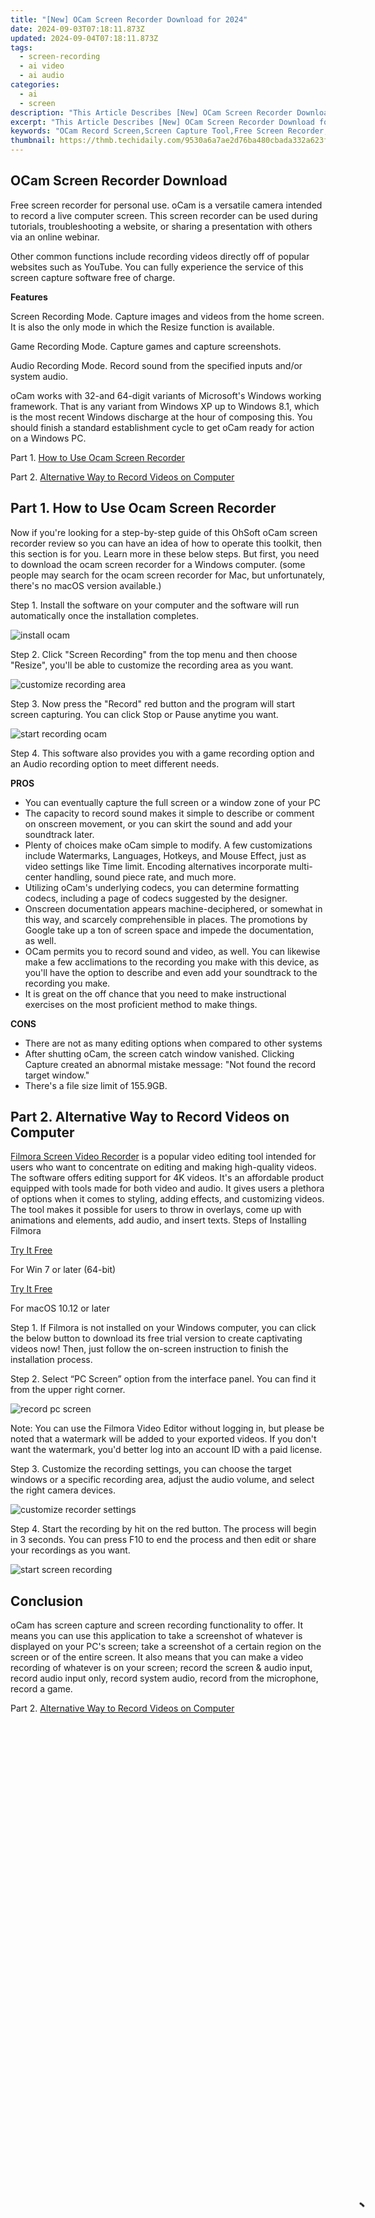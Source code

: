```yaml
---
title: "[New] OCam Screen Recorder Download for 2024"
date: 2024-09-03T07:18:11.873Z
updated: 2024-09-04T07:18:11.873Z
tags: 
  - screen-recording
  - ai video
  - ai audio
categories: 
  - ai
  - screen
description: "This Article Describes [New] OCam Screen Recorder Download for 2024"
excerpt: "This Article Describes [New] OCam Screen Recorder Download for 2024"
keywords: "OCam Record Screen,Screen Capture Tool,Free Screen Recorder,Screen Save App,Download CamScreen,Quick Screen Recording,Mobile Screen Record"
thumbnail: https://thmb.techidaily.com/9530a6a7ae2d76ba480cbada332a623fd47509bd2903fa4cfebcaa0c3ca3de95.jpg
---
```


## OCam Screen Recorder Download

Free screen recorder for personal use. oCam is a versatile camera intended to record a live computer screen. This screen recorder can be used during tutorials, troubleshooting a website, or sharing a presentation with others via an online webinar.

Other common functions include recording videos directly off of popular websites such as YouTube. You can fully experience the service of this screen capture software free of charge.

**Features**

Screen Recording Mode. Capture images and videos from the home screen. It is also the only mode in which the Resize function is available.

Game Recording Mode. Capture games and capture screenshots.

Audio Recording Mode. Record sound from the specified inputs and/or system audio.

oCam works with 32-and 64-digit variants of Microsoft's Windows working framework. That is any variant from Windows XP up to Windows 8.1, which is the most recent Windows discharge at the hour of composing this. You should finish a standard establishment cycle to get oCam ready for action on a Windows PC.

Part 1. [How to Use Ocam Screen Recorder](#part1)

Part 2. [Alternative Way to Record Videos on Computer](#part2)

## Part 1\. How to Use Ocam Screen Recorder

Now if you're looking for a step-by-step guide of this OhSoft oCam screen recorder review so you can have an idea of how to operate this toolkit, then this section is for you. Learn more in these below steps. But first, you need to download the ocam screen recorder for a Windows computer. (some people may search for the ocam screen recorder for Mac, but unfortunately, there's no macOS version available.)

Step 1\. Install the software on your computer and the software will run automatically once the installation completes.

![install ocam](https://images.wondershare.com/filmora/article-images/install-ocam.jpg)

Step 2\. Click "Screen Recording" from the top menu and then choose "Resize", you'll be able to customize the recording area as you want.

![customize recording area](https://images.wondershare.com/filmora/article-images/customize-screen-ocam.jpg)

Step 3\. Now press the "Record" red button and the program will start screen capturing. You can click Stop or Pause anytime you want.

![start recording ocam](https://images.wondershare.com/filmora/article-images/start-recording-ocam.jpg)

Step 4\. This software also provides you with a game recording option and an Audio recording option to meet different needs.

**PROS**

* You can eventually capture the full screen or a window zone of your PC
* The capacity to record sound makes it simple to describe or comment on onscreen movement, or you can skirt the sound and add your soundtrack later.
* Plenty of choices make oCam simple to modify. A few customizations include Watermarks, Languages, Hotkeys, and Mouse Effect, just as video settings like Time limit. Encoding alternatives incorporate multi-center handling, sound piece rate, and much more.
* Utilizing oCam's underlying codecs, you can determine formatting codecs, including a page of codecs suggested by the designer.
* Onscreen documentation appears machine-deciphered, or somewhat in this way, and scarcely comprehensible in places. The promotions by Google take up a ton of screen space and impede the documentation, as well.
* OCam permits you to record sound and video, as well. You can likewise make a few acclimations to the recording you make with this device, as you'll have the option to describe and even add your soundtrack to the recording you make.
* It is great on the off chance that you need to make instructional exercises on the most proficient method to make things.

**CONS**

* There are not as many editing options when compared to other systems
* After shutting oCam, the screen catch window vanished. Clicking Capture created an abnormal mistake message: "Not found the record target window."
* There's a file size limit of 155.9GB.

## Part 2\. Alternative Way to Record Videos on Computer

[Filmora Screen Video Recorder](https://tools.techidaily.com/wondershare/filmora/download/) is a popular video editing tool intended for users who want to concentrate on editing and making high-quality videos. The software offers editing support for 4K videos. It's an affordable product equipped with tools made for both video and audio. It gives users a plethora of options when it comes to styling, adding effects, and customizing videos. The tool makes it possible for users to throw in overlays, come up with animations and elements, add audio, and insert texts. Steps of Installing Filmora

[Try It Free](https://tools.techidaily.com/wondershare/filmora/download/)

For Win 7 or later (64-bit)

[Try It Free](https://tools.techidaily.com/wondershare/filmora/download/)

For macOS 10.12 or later

Step 1\. If Filmora is not installed on your Windows computer, you can click the below button to download its free trial version to create captivating videos now! Then, just follow the on-screen instruction to finish the installation process.

Step 2\. Select “PC Screen” option from the interface panel. You can find it from the upper right corner.

![record pc screen](https://images.wondershare.com/filmora/article-images/filmora-record-screen.jpg)

Note: You can use the Filmora Video Editor without logging in, but please be noted that a watermark will be added to your exported videos. If you don't want the watermark, you'd better log into an account ID with a paid license.

Step 3\. Customize the recording settings, you can choose the target windows or a specific recording area, adjust the audio volume, and select the right camera devices.

![customize recorder settings](https://images.wondershare.com/filmora/article-images/wondershare-screen-recorder-settings.jpg)

Step 4\. Start the recording by hit on the red button. The process will begin in 3 seconds. You can press F10 to end the process and then edit or share your recordings as you want.

![start screen recording](https://images.wondershare.com/filmora/article-images/start-recording-screen.jpg)

## Conclusion

oCam has screen capture and screen recording functionality to offer. It means you can use this application to take a screenshot of whatever is displayed on your PC's screen; take a screenshot of a certain region on the screen or of the entire screen. It also means that you can make a video recording of whatever is on your screen; record the screen & audio input, record audio input only, record system audio, record from the microphone, record a game.

Part 2. [Alternative Way to Record Videos on Computer](#part2)

<!-- affiliate ads begin -->
<span id="1793213">
					<video width="1080" height="1620" style="cursor:pointer"
           poster="//a.impactradius-go.com/display-clicktoplayimage/1793213.jpeg"
           onclick="if(!this.playClicked){this.play();this.setAttribute('controls',true);this.playClicked=true;}">
	   <source src="//a.impactradius-go.com/display-ad/19135-1793213">
	   <img src="//a.impactradius-go.com/display-clicktoplayimage/1793213.jpeg" style="border: none; height: 100%; width: 100%; object-fit: contain">
	</video>
	<div style="width:1080px;text-align:center"><a href="javascript:window.open(decodeURIComponent('https%3A%2F%2Ftinyland.pxf.io%2Fc%2F5597632%2F1793213%2F19135'), '_blank');void(0);">Click here</a></div>
</span>
<img height="0" width="0" src="https://imp.pxf.io/i/5597632/1793213/19135" style="position:absolute;visibility:hidden;" border="0" />
<!-- affiliate ads end -->
## Part 1\. How to Use Ocam Screen Recorder

Now if you're looking for a step-by-step guide of this OhSoft oCam screen recorder review so you can have an idea of how to operate this toolkit, then this section is for you. Learn more in these below steps. But first, you need to download the ocam screen recorder for a Windows computer. (some people may search for the ocam screen recorder for Mac, but unfortunately, there's no macOS version available.)

Step 1\. Install the software on your computer and the software will run automatically once the installation completes.

![install ocam](https://images.wondershare.com/filmora/article-images/install-ocam.jpg)

Step 2\. Click "Screen Recording" from the top menu and then choose "Resize", you'll be able to customize the recording area as you want.

![customize recording area](https://images.wondershare.com/filmora/article-images/customize-screen-ocam.jpg)

Step 3\. Now press the "Record" red button and the program will start screen capturing. You can click Stop or Pause anytime you want.

![start recording ocam](https://images.wondershare.com/filmora/article-images/start-recording-ocam.jpg)

Step 4\. This software also provides you with a game recording option and an Audio recording option to meet different needs.

**PROS**

* You can eventually capture the full screen or a window zone of your PC
* The capacity to record sound makes it simple to describe or comment on onscreen movement, or you can skirt the sound and add your soundtrack later.
* Plenty of choices make oCam simple to modify. A few customizations include Watermarks, Languages, Hotkeys, and Mouse Effect, just as video settings like Time limit. Encoding alternatives incorporate multi-center handling, sound piece rate, and much more.
* Utilizing oCam's underlying codecs, you can determine formatting codecs, including a page of codecs suggested by the designer.
* Onscreen documentation appears machine-deciphered, or somewhat in this way, and scarcely comprehensible in places. The promotions by Google take up a ton of screen space and impede the documentation, as well.
* OCam permits you to record sound and video, as well. You can likewise make a few acclimations to the recording you make with this device, as you'll have the option to describe and even add your soundtrack to the recording you make.
* It is great on the off chance that you need to make instructional exercises on the most proficient method to make things.

**CONS**

* There are not as many editing options when compared to other systems
* After shutting oCam, the screen catch window vanished. Clicking Capture created an abnormal mistake message: "Not found the record target window."
* There's a file size limit of 155.9GB.

## Part 2\. Alternative Way to Record Videos on Computer

[Filmora Screen Video Recorder](https://tools.techidaily.com/wondershare/filmora/download/) is a popular video editing tool intended for users who want to concentrate on editing and making high-quality videos. The software offers editing support for 4K videos. It's an affordable product equipped with tools made for both video and audio. It gives users a plethora of options when it comes to styling, adding effects, and customizing videos. The tool makes it possible for users to throw in overlays, come up with animations and elements, add audio, and insert texts. Steps of Installing Filmora

[Try It Free](https://tools.techidaily.com/wondershare/filmora/download/)

For Win 7 or later (64-bit)

[Try It Free](https://tools.techidaily.com/wondershare/filmora/download/)

For macOS 10.12 or later

Step 1\. If Filmora is not installed on your Windows computer, you can click the below button to download its free trial version to create captivating videos now! Then, just follow the on-screen instruction to finish the installation process.

Step 2\. Select “PC Screen” option from the interface panel. You can find it from the upper right corner.

![record pc screen](https://images.wondershare.com/filmora/article-images/filmora-record-screen.jpg)

Note: You can use the Filmora Video Editor without logging in, but please be noted that a watermark will be added to your exported videos. If you don't want the watermark, you'd better log into an account ID with a paid license.

Step 3\. Customize the recording settings, you can choose the target windows or a specific recording area, adjust the audio volume, and select the right camera devices.

![customize recorder settings](https://images.wondershare.com/filmora/article-images/wondershare-screen-recorder-settings.jpg)

Step 4\. Start the recording by hit on the red button. The process will begin in 3 seconds. You can press F10 to end the process and then edit or share your recordings as you want.

![start screen recording](https://images.wondershare.com/filmora/article-images/start-recording-screen.jpg)

<!-- affiliate ads begin -->
<a href="https://aligracehair.sjv.io/c/5597632/1880976/19272" target="_top" id="1880976">
  <img src="//a.impactradius-go.com/display-ad/19272-1880976" border="0" alt="https://techidaily.com" width="728" height="90"/>
</a>
<img height="0" width="0" src="https://aligracehair.sjv.io/i/5597632/1880976/19272" style="position:absolute;visibility:hidden;" border="0" />
<!-- affiliate ads end -->
<!-- affiliate ads begin -->
<a href="https://aligracehair.sjv.io/c/5597632/2080317/19272" target="_top" id="2080317">
  <img src="//a.impactradius-go.com/display-ad/19272-2080317" border="0" alt="https://techidaily.com" width="728" height="90"/>
</a>
<img height="0" width="0" src="https://aligracehair.sjv.io/i/5597632/2080317/19272" style="position:absolute;visibility:hidden;" border="0" />
<!-- affiliate ads end -->
## Conclusion

oCam has screen capture and screen recording functionality to offer. It means you can use this application to take a screenshot of whatever is displayed on your PC's screen; take a screenshot of a certain region on the screen or of the entire screen. It also means that you can make a video recording of whatever is on your screen; record the screen & audio input, record audio input only, record system audio, record from the microphone, record a game.

Part 2. [Alternative Way to Record Videos on Computer](#part2)

## Part 1\. How to Use Ocam Screen Recorder

Now if you're looking for a step-by-step guide of this OhSoft oCam screen recorder review so you can have an idea of how to operate this toolkit, then this section is for you. Learn more in these below steps. But first, you need to download the ocam screen recorder for a Windows computer. (some people may search for the ocam screen recorder for Mac, but unfortunately, there's no macOS version available.)

Step 1\. Install the software on your computer and the software will run automatically once the installation completes.

![install ocam](https://images.wondershare.com/filmora/article-images/install-ocam.jpg)

Step 2\. Click "Screen Recording" from the top menu and then choose "Resize", you'll be able to customize the recording area as you want.

![customize recording area](https://images.wondershare.com/filmora/article-images/customize-screen-ocam.jpg)

<!-- affiliate ads begin -->
<iframe id="iframe_1983584" src="//a.impactradius-go.com/gen-ad-code/5597632/1983584/22993" width="720" height="300" scrolling="no" frameborder="0" marginheight="0" marginwidth="0"></iframe>
<!-- affiliate ads end -->
Step 3\. Now press the "Record" red button and the program will start screen capturing. You can click Stop or Pause anytime you want.

![start recording ocam](https://images.wondershare.com/filmora/article-images/start-recording-ocam.jpg)

<!-- affiliate ads begin -->
<a href="https://appsumo.8odi.net/c/5597632/2130871/7443" target="_top" id="2130871">
  <img src="//a.impactradius-go.com/display-ad/7443-2130871" border="0" alt="https://techidaily.com" width="1456" height="180"/>
</a>
<img height="0" width="0" src="https://appsumo.8odi.net/i/5597632/2130871/7443" style="position:absolute;visibility:hidden;" border="0" />
<!-- affiliate ads end -->
Step 4\. This software also provides you with a game recording option and an Audio recording option to meet different needs.

**PROS**

* You can eventually capture the full screen or a window zone of your PC
* The capacity to record sound makes it simple to describe or comment on onscreen movement, or you can skirt the sound and add your soundtrack later.
* Plenty of choices make oCam simple to modify. A few customizations include Watermarks, Languages, Hotkeys, and Mouse Effect, just as video settings like Time limit. Encoding alternatives incorporate multi-center handling, sound piece rate, and much more.
* Utilizing oCam's underlying codecs, you can determine formatting codecs, including a page of codecs suggested by the designer.
* Onscreen documentation appears machine-deciphered, or somewhat in this way, and scarcely comprehensible in places. The promotions by Google take up a ton of screen space and impede the documentation, as well.
* OCam permits you to record sound and video, as well. You can likewise make a few acclimations to the recording you make with this device, as you'll have the option to describe and even add your soundtrack to the recording you make.
* It is great on the off chance that you need to make instructional exercises on the most proficient method to make things.

**CONS**

* There are not as many editing options when compared to other systems
* After shutting oCam, the screen catch window vanished. Clicking Capture created an abnormal mistake message: "Not found the record target window."
* There's a file size limit of 155.9GB.

<!-- affiliate ads begin -->
<a href="https://coinrule.sjv.io/c/5597632/1958374/18409" target="_top" id="1958374"><img src="//a.impactradius-go.com/display-ad/18409-1958374" border="0" alt="" width="300" height="300"/></a><img height="0" width="0" src="https://imp.pxf.io/i/5597632/1958374/18409" style="position:absolute;visibility:hidden;" border="0" />
<!-- affiliate ads end -->
## Part 2\. Alternative Way to Record Videos on Computer

[Filmora Screen Video Recorder](https://tools.techidaily.com/wondershare/filmora/download/) is a popular video editing tool intended for users who want to concentrate on editing and making high-quality videos. The software offers editing support for 4K videos. It's an affordable product equipped with tools made for both video and audio. It gives users a plethora of options when it comes to styling, adding effects, and customizing videos. The tool makes it possible for users to throw in overlays, come up with animations and elements, add audio, and insert texts. Steps of Installing Filmora

[Try It Free](https://tools.techidaily.com/wondershare/filmora/download/)

For Win 7 or later (64-bit)

[Try It Free](https://tools.techidaily.com/wondershare/filmora/download/)

For macOS 10.12 or later

Step 1\. If Filmora is not installed on your Windows computer, you can click the below button to download its free trial version to create captivating videos now! Then, just follow the on-screen instruction to finish the installation process.

Step 2\. Select “PC Screen” option from the interface panel. You can find it from the upper right corner.

![record pc screen](https://images.wondershare.com/filmora/article-images/filmora-record-screen.jpg)

Note: You can use the Filmora Video Editor without logging in, but please be noted that a watermark will be added to your exported videos. If you don't want the watermark, you'd better log into an account ID with a paid license.

Step 3\. Customize the recording settings, you can choose the target windows or a specific recording area, adjust the audio volume, and select the right camera devices.

![customize recorder settings](https://images.wondershare.com/filmora/article-images/wondershare-screen-recorder-settings.jpg)

<!-- affiliate ads begin -->
<a href="https://aligracehair.sjv.io/c/5597632/1959764/19272" target="_top" id="1959764">
  <img src="//a.impactradius-go.com/display-ad/19272-1959764" border="0" alt="https://techidaily.com" width="728" height="90"/>
</a>
<img height="0" width="0" src="https://aligracehair.sjv.io/i/5597632/1959764/19272" style="position:absolute;visibility:hidden;" border="0" />
<!-- affiliate ads end -->
Step 4\. Start the recording by hit on the red button. The process will begin in 3 seconds. You can press F10 to end the process and then edit or share your recordings as you want.

![start screen recording](https://images.wondershare.com/filmora/article-images/start-recording-screen.jpg)

<!-- affiliate ads begin -->
<iframe id="iframe_1977004" src="//a.impactradius-go.com/gen-ad-code/5597632/1977004/22993" width="160" height="600" scrolling="no" frameborder="0" marginheight="0" marginwidth="0"></iframe>
<!-- affiliate ads end -->
<!-- affiliate ads begin -->
<iframe id="iframe_1424527" src="//a.impactradius-go.com/gen-ad-code/5597632/1424527/16446" width="1080" height="1920" scrolling="no" frameborder="0" marginheight="0" marginwidth="0"></iframe>
<!-- affiliate ads end -->
## Conclusion

oCam has screen capture and screen recording functionality to offer. It means you can use this application to take a screenshot of whatever is displayed on your PC's screen; take a screenshot of a certain region on the screen or of the entire screen. It also means that you can make a video recording of whatever is on your screen; record the screen & audio input, record audio input only, record system audio, record from the microphone, record a game.

Part 2. [Alternative Way to Record Videos on Computer](#part2)

## Part 1\. How to Use Ocam Screen Recorder

Now if you're looking for a step-by-step guide of this OhSoft oCam screen recorder review so you can have an idea of how to operate this toolkit, then this section is for you. Learn more in these below steps. But first, you need to download the ocam screen recorder for a Windows computer. (some people may search for the ocam screen recorder for Mac, but unfortunately, there's no macOS version available.)

Step 1\. Install the software on your computer and the software will run automatically once the installation completes.

![install ocam](https://images.wondershare.com/filmora/article-images/install-ocam.jpg)

Step 2\. Click "Screen Recording" from the top menu and then choose "Resize", you'll be able to customize the recording area as you want.

![customize recording area](https://images.wondershare.com/filmora/article-images/customize-screen-ocam.jpg)

<!-- affiliate ads begin -->
<a href="https://ukaidot.sjv.io/c/5597632/1793234/19578" target="_top" id="1793234"><img src="//a.impactradius-go.com/display-ad/19578-1793234" border="0" alt="" width="678" height="452"/></a><img height="0" width="0" src="https://imp.pxf.io/i/5597632/1793234/19578" style="position:absolute;visibility:hidden;" border="0" />
<!-- affiliate ads end -->
Step 3\. Now press the "Record" red button and the program will start screen capturing. You can click Stop or Pause anytime you want.

![start recording ocam](https://images.wondershare.com/filmora/article-images/start-recording-ocam.jpg)

Step 4\. This software also provides you with a game recording option and an Audio recording option to meet different needs.

**PROS**

* You can eventually capture the full screen or a window zone of your PC
* The capacity to record sound makes it simple to describe or comment on onscreen movement, or you can skirt the sound and add your soundtrack later.
* Plenty of choices make oCam simple to modify. A few customizations include Watermarks, Languages, Hotkeys, and Mouse Effect, just as video settings like Time limit. Encoding alternatives incorporate multi-center handling, sound piece rate, and much more.
* Utilizing oCam's underlying codecs, you can determine formatting codecs, including a page of codecs suggested by the designer.
* Onscreen documentation appears machine-deciphered, or somewhat in this way, and scarcely comprehensible in places. The promotions by Google take up a ton of screen space and impede the documentation, as well.
* OCam permits you to record sound and video, as well. You can likewise make a few acclimations to the recording you make with this device, as you'll have the option to describe and even add your soundtrack to the recording you make.
* It is great on the off chance that you need to make instructional exercises on the most proficient method to make things.

**CONS**

* There are not as many editing options when compared to other systems
* After shutting oCam, the screen catch window vanished. Clicking Capture created an abnormal mistake message: "Not found the record target window."
* There's a file size limit of 155.9GB.

<!-- affiliate ads begin -->
<a href="https://review-au.sjv.io/c/5597632/2098702/14409" target="_top" id="2098702">
  <img src="//a.impactradius-go.com/display-ad/14409-2098702" border="0" alt="https://techidaily.com" width="728" height="90"/>
</a>
<img height="0" width="0" src="https://review-au.sjv.io/i/5597632/2098702/14409" style="position:absolute;visibility:hidden;" border="0" />
<!-- affiliate ads end -->
## Part 2\. Alternative Way to Record Videos on Computer

[Filmora Screen Video Recorder](https://tools.techidaily.com/wondershare/filmora/download/) is a popular video editing tool intended for users who want to concentrate on editing and making high-quality videos. The software offers editing support for 4K videos. It's an affordable product equipped with tools made for both video and audio. It gives users a plethora of options when it comes to styling, adding effects, and customizing videos. The tool makes it possible for users to throw in overlays, come up with animations and elements, add audio, and insert texts. Steps of Installing Filmora

[Try It Free](https://tools.techidaily.com/wondershare/filmora/download/)

For Win 7 or later (64-bit)

[Try It Free](https://tools.techidaily.com/wondershare/filmora/download/)

For macOS 10.12 or later

Step 1\. If Filmora is not installed on your Windows computer, you can click the below button to download its free trial version to create captivating videos now! Then, just follow the on-screen instruction to finish the installation process.

Step 2\. Select “PC Screen” option from the interface panel. You can find it from the upper right corner.

![record pc screen](https://images.wondershare.com/filmora/article-images/filmora-record-screen.jpg)

Note: You can use the Filmora Video Editor without logging in, but please be noted that a watermark will be added to your exported videos. If you don't want the watermark, you'd better log into an account ID with a paid license.

Step 3\. Customize the recording settings, you can choose the target windows or a specific recording area, adjust the audio volume, and select the right camera devices.

![customize recorder settings](https://images.wondershare.com/filmora/article-images/wondershare-screen-recorder-settings.jpg)

Step 4\. Start the recording by hit on the red button. The process will begin in 3 seconds. You can press F10 to end the process and then edit or share your recordings as you want.

![start screen recording](https://images.wondershare.com/filmora/article-images/start-recording-screen.jpg)

<!-- affiliate ads begin -->
<a href="https://appsumo.8odi.net/c/5597632/2105864/7443" target="_top" id="2105864">
  <img src="//a.impactradius-go.com/display-ad/7443-2105864" border="0" alt="https://techidaily.com" width="1456" height="180"/>
</a>
<img height="0" width="0" src="https://appsumo.8odi.net/i/5597632/2105864/7443" style="position:absolute;visibility:hidden;" border="0" />
<!-- affiliate ads end -->
<!-- affiliate ads begin -->
<a href="https://aligracehair.sjv.io/c/5597632/1880931/19272" target="_top" id="1880931">
  <img src="//a.impactradius-go.com/display-ad/19272-1880931" border="0" alt="https://techidaily.com" width="728" height="90"/>
</a>
<img height="0" width="0" src="https://aligracehair.sjv.io/i/5597632/1880931/19272" style="position:absolute;visibility:hidden;" border="0" />
<!-- affiliate ads end -->
## Conclusion

oCam has screen capture and screen recording functionality to offer. It means you can use this application to take a screenshot of whatever is displayed on your PC's screen; take a screenshot of a certain region on the screen or of the entire screen. It also means that you can make a video recording of whatever is on your screen; record the screen & audio input, record audio input only, record system audio, record from the microphone, record a game.

<ins class="adsbygoogle"
     style="display:block"
     data-ad-format="autorelaxed"
     data-ad-client="ca-pub-7571918770474297"
     data-ad-slot="1223367746"></ins>

<ins class="adsbygoogle"
     style="display:block"
     data-ad-format="autorelaxed"
     data-ad-client="ca-pub-7571918770474297"
     data-ad-slot="1223367746"></ins>



<ins class="adsbygoogle"
     style="display:block"
     data-ad-client="ca-pub-7571918770474297"
     data-ad-slot="8358498916"
     data-ad-format="auto"
     data-full-width-responsive="true"></ins>


<span class="atpl-alsoreadstyle">Also read:</span>
<div><ul>
<li><a href="https://digital-screen-recording.techidaily.com/new-2024-approved-aggregated-insights-on-10-superior-video-call-apps/"><u>[New] 2024 Approved  Aggregated Insights on 10 Superior Video Call Apps</u></a></li>
<li><a href="https://digital-screen-recording.techidaily.com/new-2024-approved-harmonyhook-screen-recordings-a-review/"><u>[New] 2024 Approved  HarmonyHook Screen Recordings  A Review</u></a></li>
<li><a href="https://instagram-video-recordings.techidaily.com/new-2024-approved-tailored-techniques-for-thriving-on-igtv/"><u>[New] 2024 Approved  Tailored Techniques for Thriving on IGTV</u></a></li>
<li><a href="https://digital-screen-recording.techidaily.com/new-2024-approved-the-leaderboard-of-the-best-web-capture-apps/"><u>[New] 2024 Approved  The Leaderboard of the Best Web Capture Apps</u></a></li>
<li><a href="https://digital-screen-recording.techidaily.com/new-advanced-strategies-for-capturing-fb-chats-for-2024/"><u>[New] Advanced Strategies for Capturing FB Chats for 2024</u></a></li>
<li><a href="https://digital-screen-recording.techidaily.com/new-in-2024-sonic-showcase-latest-features/"><u>[New] In 2024, Sonic Showcase  Latest Features</u></a></li>
<li><a href="https://digital-screen-recording.techidaily.com/new-in-2024-the-complete-2023-bandicam-insight-and-tips/"><u>[New] In 2024, The Complete 2023 Bandicam Insight & Tips</u></a></li>
<li><a href="https://digital-screen-recording.techidaily.com/new-in-2024-whispered-words-web-hidden-voice-recorders-for-smartphones/"><u>[New] In 2024, Whispered Words Web  Hidden Voice Recorders for Smartphones</u></a></li>
<li><a href="https://digital-screen-recording.techidaily.com/new-mastering-digital-screen-capture-techniques/"><u>[New] Mastering Digital Screen Capture Techniques</u></a></li>
<li><a href="https://digital-screen-recording.techidaily.com/new-mastering-the-art-of-speech-to-text-with-google-ai-for-2024/"><u>[New] Mastering the Art of Speech-to-Text with Google AI for 2024</u></a></li>
<li><a href="https://some-approaches.techidaily.com/new-strategic-spending-to-skyrocket-your-video-views/"><u>[New] Strategic Spending to Skyrocket Your Video Views</u></a></li>
<li><a href="https://digital-screen-recording.techidaily.com/new-the-ultimate-guide-to-non-xbox-screen-recording-software-for-2024/"><u>[New] The Ultimate Guide to Non-Xbox Screen Recording Software for 2024</u></a></li>
<li><a href="https://digital-screen-recording.techidaily.com/updated-2024-approved-detailed-walkthrough-ipad-screen-recording/"><u>[Updated] 2024 Approved  Detailed Walkthrough  IPad Screen Recording</u></a></li>
<li><a href="https://digital-screen-recording.techidaily.com/updated-2024-approved-high-quality-videos-at-your-fingertesps-selecting-the-right-fps/"><u>[Updated] 2024 Approved  High-Quality Videos at Your Fingertesps  Selecting the Right FPS</u></a></li>
<li><a href="https://digital-screen-recording.techidaily.com/updated-2024-approved-top-picks-for-instant-recorder-performance/"><u>[Updated] 2024 Approved  Top Picks for Instant Recorder Performance</u></a></li>
<li><a href="https://extra-information.techidaily.com/updated-copyright-free-online-collections-for-games/"><u>[Updated] Copyright-Free Online Collections for Games</u></a></li>
<li><a href="https://digital-screen-recording.techidaily.com/updated-essential-android-gb-advance-emulator-list/"><u>[Updated] Essential Android GB Advance Emulator List</u></a></li>
<li><a href="https://some-knowledge.techidaily.com/updated-foolproof-method-for-adding-a-link-to-your-tiktok-bio/"><u>[Updated] Foolproof Method for Adding a Link to Your TikTok Bio</u></a></li>
<li><a href="https://digital-screen-recording.techidaily.com/updated-in-2024-essential-list-best-video-platforms-for-secure-businesses/"><u>[Updated] In 2024, Essential List  Best Video Platforms for Secure Businesses</u></a></li>
<li><a href="https://digital-screen-recording.techidaily.com/updated-in-2024-exploring-essential-screen-recording-software-for-educators/"><u>[Updated] In 2024, Exploring Essential Screen Recording Software for Educators</u></a></li>
<li><a href="https://digital-screen-recording.techidaily.com/updated-in-2024-minicam-snapshot-review-and-substitutes/"><u>[Updated] In 2024, MiniCam Snapshot Review and Substitutes</u></a></li>
<li><a href="https://digital-screen-recording.techidaily.com/updated-in-2024-the-streaming-showdown-obs-vs-twitch/"><u>[Updated] In 2024, The Streaming Showdown  OBS vs Twitch</u></a></li>
<li><a href="https://visual-screen-recording.techidaily.com/updated-in-2024-top-windows-simulations-for-playstation-3-games-5/"><u>[Updated] In 2024, Top Windows Simulations for PlayStation 3 Games (5)</u></a></li>
<li><a href="https://digital-screen-recording.techidaily.com/updated-key-strategies-in-monitoring-and-logging-pc-and-microphone-outputs-for-2024/"><u>[Updated] Key Strategies in Monitoring & Logging PC and Microphone Outputs for 2024</u></a></li>
<li><a href="https://digital-screen-recording.techidaily.com/updated-top-mac-gif-saving-best-10-gif-apps-for-2024/"><u>[Updated] Top Mac GIF Saving  Best 10 Gif Apps for 2024</u></a></li>
<li><a href="https://digital-screen-recording.techidaily.com/updated-ultimate-guide-to-top-6-creative-mojave-dwellings/"><u>[Updated] Ultimate Guide to Top 6 Creative Mojave Dwellings</u></a></li>
<li><a href="https://digital-screen-recording.techidaily.com/updated-unified-iptv-streaming-framework/"><u>[Updated] Unified IPTV Streaming Framework</u></a></li>
<li><a href="https://digital-screen-recording.techidaily.com/updated-unleashing-potential-advanced-xbox-live-captures-for-2024/"><u>[Updated] Unleashing Potential  Advanced Xbox Live Captures for 2024</u></a></li>
<li><a href="https://remote-screen-capture.techidaily.com/updated-unlocking-the-potential-of-ez-grabber/"><u>[Updated] Unlocking the Potential of EZ Grabber</u></a></li>
<li><a href="https://digital-screen-recording.techidaily.com/2024-approved-harnessing-the-power-of-zooms-video-filter-options/"><u>2024 Approved  Harnessing the Power of Zoom's Video Filter Options</u></a></li>
<li><a href="https://digital-screen-recording.techidaily.com/convenient-chromebook-shot-techniques-method-4/"><u>Convenient Chromebook Shot Techniques (Method #4)</u></a></li>
<li><a href="https://fox-access.techidaily.com/discover-the-innovations-in-iphone-xs-imaging-system/"><u>Discover the Innovations in iPhone X's Imaging System</u></a></li>
<li><a href="https://digital-screen-recording.techidaily.com/getting-started-with-obs-on-apple-a-comprehensive-guide/"><u>Getting Started with OBS on Apple  A Comprehensive Guide</u></a></li>
<li><a href="https://change-location.techidaily.com/home-button-not-working-on-itel-p55plus-here-are-real-fixes-drfone-by-drfone-fix-android-problems-fix-android-problems/"><u>Home Button Not Working on Itel P55+? Here Are Real Fixes | Dr.fone</u></a></li>
<li><a href="https://android-pokemon-go.techidaily.com/how-to-come-up-with-the-best-pokemon-team-on-oppo-find-x6-pro-drfone-by-drfone-virtual-android/"><u>How to Come up With the Best Pokemon Team On Oppo Find X6 Pro? | Dr.fone</u></a></li>
<li><a href="https://ios-location-track.techidaily.com/how-to-intercept-text-messages-on-apple-iphone-8-drfone-by-drfone-virtual-ios/"><u>How to Intercept Text Messages on Apple iPhone 8 | Dr.fone</u></a></li>
<li><a href="https://digital-screen-recording.techidaily.com/in-2024-dive-deep-into-stardews-heart-with-our-guide-to-ginger-isle/"><u>In 2024, Dive Deep Into Stardew's Heart with Our Guide to Ginger Isle</u></a></li>
<li><a href="https://digital-screen-recording.techidaily.com/in-2024-elevate-your-live-recordings-on-facebook-with-4-methods/"><u>In 2024, Elevate Your Live Recordings on Facebook with 4 Methods</u></a></li>
<li><a href="https://android-frp.techidaily.com/in-2024-full-guide-to-bypass-nokia-g310-frp-by-drfone-android/"><u>In 2024, Full Guide to Bypass Nokia G310 FRP</u></a></li>
<li><a href="https://digital-screen-recording.techidaily.com/innovating-live-streams-combining-games-and-ai-portraits/"><u>Innovating Live Streams  Combining Games and AI Portraits</u></a></li>
<li><a href="https://driver-error.techidaily.com/install-required-drivers-on-windows-1187-heres-your-solution/"><u>Install Required Drivers on Windows 11/8/7? Here's Your Solution!</u></a></li>
<li><a href="https://digital-screen-recording.techidaily.com/mastering-clip-composition-blending-modes-techniques/"><u>Mastering Clip Composition  Blending Modes Techniques</u></a></li>
<li><a href="https://digital-screen-recording.techidaily.com/screencaptureapps-recording-your-next-google-meet-for-2024/"><u>ScreenCaptureApps  Recording Your Next Google Meet for 2024</u></a></li>
<li><a href="https://digital-screen-recording.techidaily.com/speech-clarity-achieved-by-googles-advanced-conversion-for-2024/"><u>Speech Clarity Achieved by Google's Advanced Conversion for 2024</u></a></li>
<li><a href="https://digital-screen-recording.techidaily.com/top-12-screen-recorder-no-time-limits/"><u>Top 12 Screen Recorder No Time Limits</u></a></li>
<li><a href="https://extra-skills.techidaily.com/ultimate-guide-unboxing-and-testing-tp-link-re505x-range-extender/"><u>Ultimate Guide: Unboxing & Testing TP-Link RE505X Range Extender</u></a></li>
<li><a href="https://tech-renaissance.techidaily.com/unlocking-the-secrets-to-identifying-your-macbook-serial-and-model-number/"><u>Unlocking the Secrets to Identifying Your MacBook Serial and Model Number</u></a></li>
<li><a href="https://android-pokemon-go.techidaily.com/what-legendaries-are-in-pokemon-platinum-on-motorola-edge-40-neo-drfone-by-drfone-virtual-android/"><u>What Legendaries Are In Pokemon Platinum On Motorola Edge 40 Neo? | Dr.fone</u></a></li>
</ul></div>
